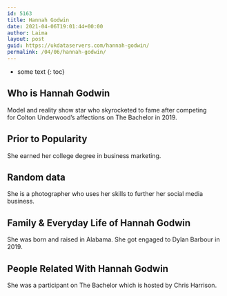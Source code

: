 ```yaml
---
id: 5163
title: Hannah Godwin
date: 2021-04-06T19:01:44+00:00
author: Laima
layout: post
guid: https://ukdataservers.com/hannah-godwin/
permalink: /04/06/hannah-godwin/
---
```


* some text
{: toc}


## Who is Hannah Godwin
                  
                  
                  
Model and reality show star who skyrocketed to fame after competing for Colton Underwood&#8217;s affections on The Bachelor in 2019.  
                  
              
            
              
            
                
                
                
## Prior to Popularity
                  
                  
                  
She earned her college degree in business marketing. 
                  
              
            
              
            
                
                
                
## Random data
                  
                  
                  
She is a photographer who uses her skills to further her social media business.
                  
              
            
              
            
                
                
                
## Family & Everyday Life of Hannah Godwin
                  
                  
                  
She was born and raised in Alabama. She got engaged to Dylan Barbour in 2019.
                  
              
            
              
            
                
                
                
## People Related With Hannah Godwin
                  
                  
                  
She was a participant on The Bachelor which is hosted by Chris Harrison.
                  
              
            
              
            
                
              
            
              
              
            
            
              
            
          
          
          